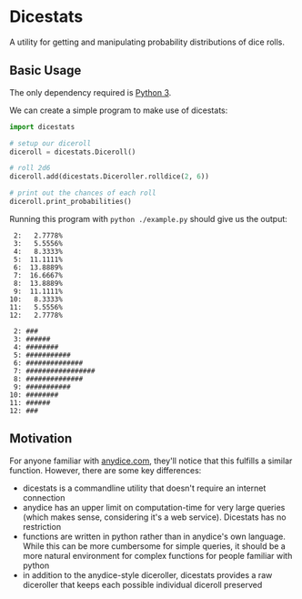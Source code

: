 # Dicestats

A utility for getting and manipulating probability distributions of dice rolls.

## Basic Usage

The only dependency required is [Python 3](https://www.python.org/downloads/).

We can create a simple program to make use of dicestats:

```python
import dicestats

# setup our diceroll
diceroll = dicestats.Diceroll()

# roll 2d6
diceroll.add(dicestats.Diceroller.rolldice(2, 6))

# print out the chances of each roll
diceroll.print_probabilities()
```

Running this program with `python ./example.py` should give us the output:
```
 2:   2.7778%
 3:   5.5556%
 4:   8.3333%
 5:  11.1111%
 6:  13.8889%
 7:  16.6667%
 8:  13.8889%
 9:  11.1111%
10:   8.3333%
11:   5.5556%
12:   2.7778%

 2: ###
 3: ######
 4: ########
 5: ###########
 6: ##############
 7: #################
 8: ##############
 9: ###########
10: ########
11: ######
12: ###
```

## Motivation

For anyone familiar with [anydice.com](https://anydice.com/), they'll notice that this fulfills a similar function. However, there are some key differences:

* dicestats is a commandline utility that doesn't require an internet connection
* anydice has an upper limit on computation-time for very large queries (which makes sense, considering it's a web service). Dicestats has no restriction
* functions are written in python rather than in anydice's own language. While this can be more cumbersome for simple queries, it should be a more natural environment for complex functions for people familiar with python
* in addition to the anydice-style diceroller, dicestats provides a raw diceroller that keeps each possible individual diceroll preserved

